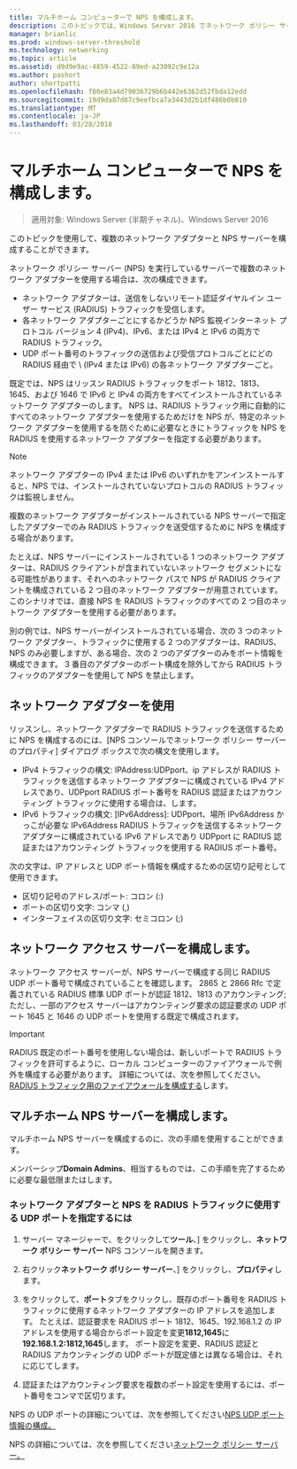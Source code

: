 ```yaml
---
title: マルチホーム コンピューターで NPS を構成します。
description: このトピックでは、Windows Server 2016 でネットワーク ポリシー サーバーを実行している複数のネットワーク アダプターを備えたサーバーを構成する手順について説明します。
manager: brianlic
ms.prod: windows-server-threshold
ms.technology: networking
ms.topic: article
ms.assetid: d9d9e9ac-4859-4522-89ed-a23092c9e12a
ms.author: pashort
author: shortpatti
ms.openlocfilehash: f80e83a4d79036729b6b442e6362d52fbda12edd
ms.sourcegitcommit: 19d9da87d87c9eefbca7a3443d2b1df486b0b010
ms.translationtype: MT
ms.contentlocale: ja-JP
ms.lasthandoff: 03/28/2018
---
```

# <a name="configure-nps-on-a-multihomed-computer"></a>マルチホーム コンピューターで NPS を構成します。

>適用対象: Windows Server (半期チャネル)、Windows Server 2016

このトピックを使用して、複数のネットワーク アダプターと NPS サーバーを構成することができます。

ネットワーク ポリシー サーバー (NPS) を実行しているサーバーで複数のネットワーク アダプターを使用する場合は、次の構成できます。

- ネットワーク アダプターは、送信をしないリモート認証ダイヤルイン ユーザー サービス \(RADIUS\) トラフィックを受信します。
- 各ネットワーク アダプターごとにするかどうか NPS 監視インターネット プロトコル バージョン 4 \(IPv4\)、IPv6、または IPv4 と IPv6 の両方で RADIUS トラフィック。
- UDP ポート番号のトラフィックの送信および受信プロトコルごとにどの RADIUS 経由で \ (IPv4 または IPv6\) の各ネットワーク アダプターごと。

既定では、NPS はリッスン RADIUS トラフィックをポート 1812、1813、1645、および 1646 で IPv6 と IPv4 の両方をすべてインストールされているネットワーク アダプターのします。 NPS は、RADIUS トラフィック用に自動的にすべてのネットワーク アダプターを使用するためだけを NPS が、特定のネットワーク アダプターを使用するを防ぐために必要なときにトラフィックを NPS を RADIUS を使用するネットワーク アダプターを指定する必要があります。

>[!NOTE]
>ネットワーク アダプターの IPv4 または IPv6 のいずれかをアンインストールすると、NPS では、インストールされていないプロトコルの RADIUS トラフィックは監視しません。

複数のネットワーク アダプターがインストールされている NPS サーバーで指定したアダプターでのみ RADIUS トラフィックを送受信するために NPS を構成する場合があります。

たとえば、NPS サーバーにインストールされている 1 つのネットワーク アダプターは、RADIUS クライアントが含まれていないネットワーク セグメントになる可能性があります、それへのネットワーク パスで NPS が RADIUS クライアントを構成されている 2 つ目のネットワーク アダプターが用意されています。 このシナリオでは、直接 NPS を RADIUS トラフィックのすべての 2 つ目のネットワーク アダプターを使用する必要があります。

別の例では、NPS サーバーがインストールされている場合、次の 3 つのネットワーク アダプター、トラフィックに使用する 2 つのアダプターは、RADIUS、NPS のみ必要しますが、ある場合、次の 2 つのアダプターのみをポート情報を構成できます。 3 番目のアダプターのポート構成を除外してから RADIUS トラフィックのアダプターを使用して NPS を禁止します。

## <a name="using-a-network-adapter"></a>ネットワーク アダプターを使用

リッスンし、ネットワーク アダプターで RADIUS トラフィックを送信するために NPS を構成するのには、[NPS コンソールでネットワーク ポリシー サーバーのプロパティ] ダイアログ ボックスで次の構文を使用します。

- IPv4 トラフィックの構文: IPAddress:UDPport、ip アドレスが RADIUS トラフィックを送信するネットワーク アダプターに構成されている IPv4 アドレスであり、UDPport RADIUS ポート番号を RADIUS 認証またはアカウンティング トラフィックに使用する場合は、します。
- IPv6 トラフィックの構文: [IPv6Address]: UDPport、場所 IPv6Address かっこが必要な IPv6Address RADIUS トラフィックを送信するネットワーク アダプターに構成されている IPv6 アドレスであり UDPport に RADIUS 認証またはアカウンティング トラフィックを使用する RADIUS ポート番号。

次の文字は、IP アドレスと UDP ポート情報を構成するための区切り記号として使用できます。

- 区切り記号のアドレス/ポート: コロン (:)
- ポートの区切り文字: コンマ (,)
- インターフェイスの区切り文字: セミコロン (;)

## <a name="configuring-network-access-servers"></a>ネットワーク アクセス サーバーを構成します。

ネットワーク アクセス サーバーが、NPS サーバーで構成する同じ RADIUS UDP ポート番号で構成されていることを確認します。 2865 と 2866 Rfc で定義されている RADIUS 標準 UDP ポートが認証 1812、1813 のアカウンティング;ただし、一部のアクセス サーバーはアカウンティング要求の認証要求の UDP ポート 1645 と 1646 の UDP ポートを使用する既定で構成されます。

>[!IMPORTANT]
>RADIUS 既定のポート番号を使用しない場合は、新しいポートで RADIUS トラフィックを許可するように、ローカル コンピューターのファイアウォールで例外を構成する必要があります。 詳細については、次を参照してください。[RADIUS トラフィック用のファイアウォールを構成する](nps-firewalls-configure.md)します。

## <a name="configure-the-multihomed-nps-server"></a>マルチホーム NPS サーバーを構成します。

マルチホーム NPS サーバーを構成するのに、次の手順を使用することができます。

メンバーシップ**Domain Admins**、相当するものでは、この手順を完了するために必要な最低限またはします。

### <a name="to-specify-the-network-adapter-and-udp-ports-that-nps-uses-for-radius-traffic"></a>ネットワーク アダプターと NPS を RADIUS トラフィックに使用する UDP ポートを指定するには

1. サーバー マネージャーで、をクリックして**ツール**、] をクリックし、**ネットワーク ポリシー サーバー** NPS コンソールを開きます。

2. 右クリック**ネットワーク ポリシー サーバー**、] をクリックし、**プロパティ**します。

3. をクリックして、**ポート**タブをクリックし、既存のポート番号を RADIUS トラフィックに使用するネットワーク アダプターの IP アドレスを追加します。 たとえば、認証要求を RADIUS ポート 1812、1645、192.168.1.2 の IP アドレスを使用する場合からポート設定を変更**1812,1645**に**192.168.1.2:1812,1645**します。 ポート設定を変更、RADIUS 認証と RADIUS アカウンティングの UDP ポートが既定値とは異なる場合は、それに応じてします。

4. 認証またはアカウンティング要求を複数のポート設定を使用するには、ポート番号をコンマで区切ります。

NPS の UDP ポートの詳細については、次を参照してください[NPS UDP ポート情報の構成。](nps-udp-ports-configure.md)


NPS の詳細については、次を参照してください[ネットワーク ポリシー サーバー。](nps-top.md)


